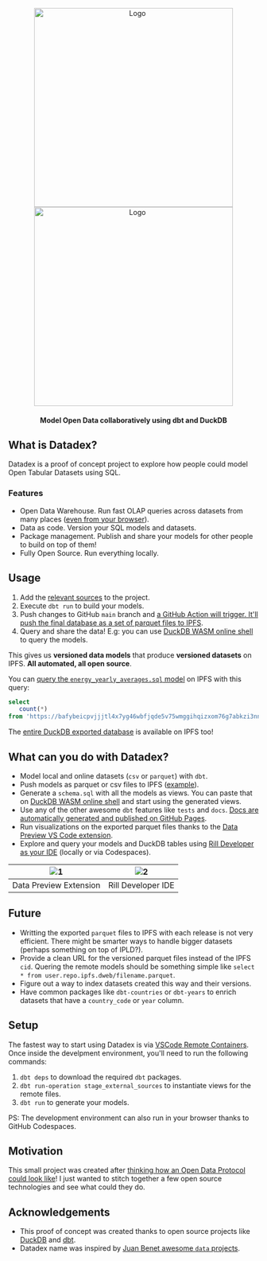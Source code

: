 <p align="center">
   <img alt="Logo" src="https://user-images.githubusercontent.com/1682202/160557212-c23c2bea-4179-4223-abfe-90f4a92e8aaa.png#gh-light-mode-only"/ width="400">
   <img alt="Logo" src="https://user-images.githubusercontent.com/1682202/160557880-ebd4d53f-5ed8-40d2-b20c-7da90443f389.png#gh-dark-mode-only"/ width="400">

   <h4 align="center"> Model Open Data collaboratively using dbt and DuckDB </h4>
</p>

## What is Datadex?

Datadex is a proof of concept project to explore how people could model Open Tabular Datasets using SQL.

### Features

- Open Data Warehouse. Run fast OLAP queries across datasets from many places ([even from your browser](https://shell.duckdb.org/)).
- Data as code. Version your SQL models and datasets.
- Package management. Publish and share your models for other people to build on top of them!
- Fully Open Source. Run everything locally.

## Usage

1. Add the [relevant sources](models/sources.yml) to the project.
2. Execute `dbt run` to build your models.
3. Push changes to GitHub `main` branch and [a GitHub Action will trigger. It'll push the final database as a set of parquet files to IPFS](https://github.com/davidgasquez/datadex/actions/workflows/docs.yml).
4. Query and share the data! E.g: you can use [DuckDB WASM online shell](https://shell.duckdb.org/) to query the models.

This gives us **versioned data models** that produce **versioned datasets** on IPFS. **All automated, all open source**.

You can [query the `energy_yearly_averages.sql` model](https://github.com/davidgasquez/datadex/blob/main/models/energy_yearly_averages.sql) on IPFS with this query:

```sql
select 
   count(*) 
from 'https://bafybeicpvjjjtl4x7yg46wbfjqde5v75wmggihqizxom76g7abkzi3nnia.ipfs.dweb.link/energy_yearly_averages.parquet';
```

The [entire DuckDB exported database](https://bafybeicpvjjjtl4x7yg46wbfjqde5v75wmggihqizxom76g7abkzi3nnia.ipfs.dweb.link/) is available on IPFS too!

## What can you do with Datadex?

- Model local and online datasets (`csv` or `parquet`) with `dbt`.
- Push models as parquet or csv files to IPFS ([example](https://bafybeibeqezzvmxyesrub47hsacrnb3h6weghemwhlssegsvzhc7g3lere.ipfs.dweb.link/)).
- Generate a `schema.sql` with all the models as views. You can paste that on [DuckDB WASM online shell](https://shell.duckdb.org/) and start using the generated views.
- Use any of the other awesome `dbt` features like `tests` and `docs`. [Docs are automatically generated and published on GitHub Pages](https://davidgasquez.github.io/datadex).
- Run visualizations on the exported parquet files thanks to the [Data Preview VS Code extension](https://github.com/RandomFractals/vscode-data-preview).
- Explore and query your models and DuckDB tables using [Rill Developer as your IDE](https://github.com/rilldata/rill-developer) (locally or via Codespaces).

| ![1](https://user-images.githubusercontent.com/1682202/160208641-0cf3e7c5-6339-408c-a08a-b5d164d1ed64.png) | ![2](https://user-images.githubusercontent.com/1682202/161080067-14da939f-3b2a-4fb3-b4ff-162c179959c4.png) |
| :---:        |     :---:      |
| Data Preview Extension   | Rill Developer IDE     |

## Future

- Writting the exported `parquet` files to IPFS with each release is not very efficient. There might be smarter ways to handle bigger datasets (perhaps something on top of IPLD?).
- Provide a clean URL for the versioned parquet files instead of the IPFS `cid`. Quering the remote models should be something simple like `select * from user.repo.ipfs.dweb/filename.parquet`.
- Figure out a way to index datasets created this way and their versions.
- Have common packages like `dbt-countries` or `dbt-years` to enrich datasets that have a `country_code` or `year` column.

## Setup

The fastest way to start using Datadex is via [VSCode Remote Containers](https://code.visualstudio.com/docs/remote/containers). Once inside the develpment environment, you'll need to run the following commands:
   1. `dbt deps` to download the required `dbt` packages.
   2. `dbt run-operation stage_external_sources` to instantiate views for the remote files.
   3. `dbt run` to generate your models.

PS: The development environment can also run in your browser thanks to GitHub Codespaces.

## Motivation

This small project was created after [thinking how an Open Data Protocol could look like](https://publish.obsidian.md/davidgasquez/Open+Data+Protocol)! I just wanted to stitch together a few open source technologies and see what could they do.

## Acknowledgements

- This proof of concept was created thanks to open source projects like [DuckDB](https://www.duckdb.org/) and [dbt](https://getdbt.com).
- Datadex name was inspired by [Juan Benet awesome `data` projects](https://juan.benet.ai/blog/2014-03-11-discussion-scienceexchange/).
